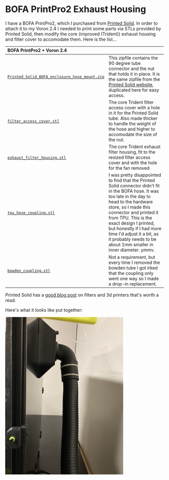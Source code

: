 # BOFA PrintPro2 Exhaust Housing

I have a BOFA PrintPro2, which I purchased from [Printed Solid](https://www.printedsolid.com/products/bofa-3d-print-pro-2-fume-extraction).  In order to attach it to my Voron 2.4 I needed to print some parts via STLs provided by Printed Solid, then modify the core (improved (Trident)) exhaust housing and filter cover to accomodate them.  Here is the list...

| BOFA PrintPro2 + Voron 2.4 | |
| :--- | :--- |
| [`Printed_Solid_BOFA_enclosure_hose_mount.zip`](Printed_Solid_BOFA_enclosure_hose_mount.zip) | This zipfile contains the 90 degree tube connector and the nut that holds it in place.  It is the same zipfile from the [Printed Solid website](https://www.printedsolid.com/collections/bofa-air-filters), duplicated here for easy access. |
| [`filter_access_cover.stl`](filter_access_cover.stl) | The core Trident filter access cover with a hole in it for the Printed Solid tube.  Also made thicker to handle the weight of the hose and higher to accomodate the size of the nut. |
| [`exhaust_filter_housing.stl`](exhaust_filter_housing.stl) | The core Trident exhaust filter housing, fit to the resized filter access cover and with the hole for the fan removed |
| [`tpu_hose_coupling.stl`](tpu_hose_coupling.stl) | I was pretty disappointed to find that the Printed Solid connector didn't fit in the BOFA hose.  It was too late in the day to head to the hardware store, so I made this connector and printed it from TPU.  This is the exact design I printed, but honestly if I had more time I'd adjust it a bit, as it probably needs to be about 1mm smaller in inner diameter.  ymmv.|
| [`bowden_coupling.stl`](bowden_coupling.stl) | Not a requirement, but every time I removed the bowden tube I got irked that the coupling only went one way so I made a drop-in replacement. |

Printed Solid has a [good blog post](https://www.printedsolid.com/blogs/news/why-you-won-t-find-a-hepa-filter-hanging-on-the-back-of-our-enclosures) on filters and 3d printers that's worth a read.

Here's what it looks like put together:

![](bofa.png)
